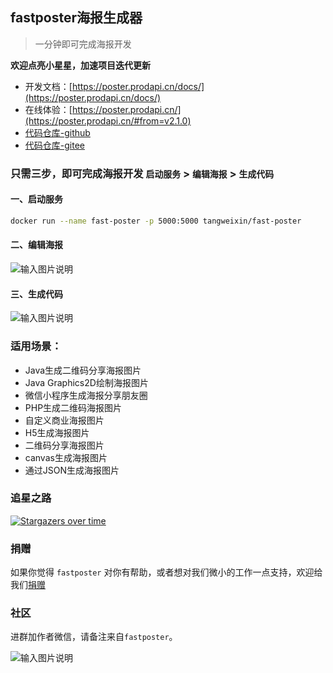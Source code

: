 ## fastposter海报生成器

> 一分钟即可完成海报开发

**欢迎点亮小星星，加速项目迭代更新**

- 开发文档：[https://poster.prodapi.cn/docs/](https://poster.prodapi.cn/docs/)
- 在线体验：[https://poster.prodapi.cn/](https://poster.prodapi.cn/#from=v2.1.0)
- [代码仓库-github](https://github.com/psoho/fast-poster)
- [代码仓库-gitee](https://gitee.com/psoho/fast-poster)

### 只需三步，即可完成海报开发 `启动服务` > `编辑海报` > `生成代码`

#### 一、启动服务

```bash
docker run --name fast-poster -p 5000:5000 tangweixin/fast-poster
```

#### 二、编辑海报

![输入图片说明](https://poster.prodapi.cn/docs/assets/image-20210916131437123.png)

#### 三、生成代码

![输入图片说明](https://poster.prodapi.cn/docs/assets/image-20210916131538847.png)


### 适用场景：

- Java生成二维码分享海报图片
- Java Graphics2D绘制海报图片
- 微信小程序生成海报分享朋友圈
- PHP生成二维码海报图片
- 自定义商业海报图片
- H5生成海报图片
- 二维码分享海报图片
- canvas生成海报图片
- 通过JSON生成海报图片

### 追星之路

[![Stargazers over time](https://starchart.cc/psoho/fast-poster.svg)](https://starchart.cc/psoho/fast-poster)

### 捐赠

如果你觉得 `fastposter` 对你有帮助，或者想对我们微小的工作一点支持，欢迎给我们[捐赠](https://poster.prodapi.cn/docs/#/donate)

### 社区

进群加作者微信，请备注来自`fastposter`。

![输入图片说明](https://poster.prodapi.cn/docs/_media/images/qrcode.jpg)

